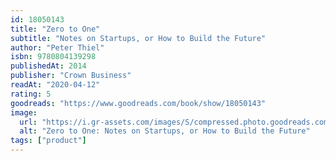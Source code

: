 ```yaml
---
id: 18050143
title: "Zero to One"
subtitle: "Notes on Startups, or How to Build the Future"
author: "Peter Thiel"
isbn: 9780804139298
publishedAt: 2014
publisher: "Crown Business"
readAt: "2020-04-12"
rating: 5
goodreads: "https://www.goodreads.com/book/show/18050143"
image:
  url: "https://i.gr-assets.com/images/S/compressed.photo.goodreads.com/books/1630663027l/18050143.jpg"
  alt: "Zero to One: Notes on Startups, or How to Build the Future"
tags: ["product"]
---
```

